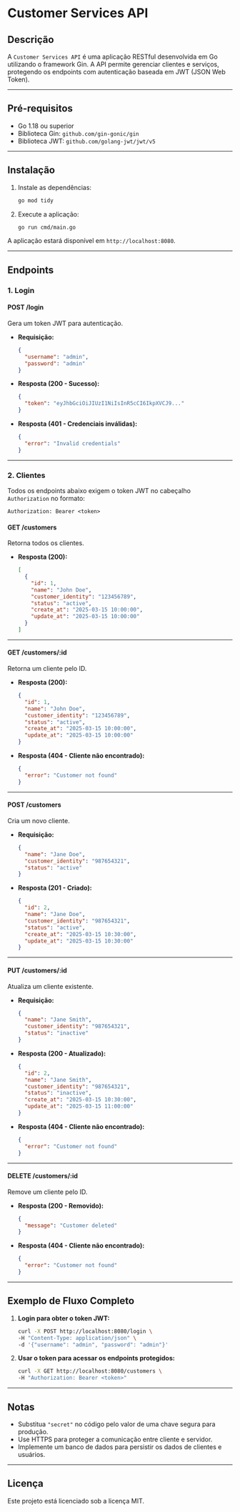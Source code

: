 # Customer Services API

## **Descrição**
A `Customer Services API` é uma aplicação RESTful desenvolvida em Go utilizando o framework Gin. A API permite gerenciar clientes e serviços, protegendo os endpoints com autenticação baseada em JWT (JSON Web Token).

---

## **Pré-requisitos**
- Go 1.18 ou superior
- Biblioteca Gin: `github.com/gin-gonic/gin`
- Biblioteca JWT: `github.com/golang-jwt/jwt/v5`

---

## **Instalação**
1. Instale as dependências:
   ```bash
   go mod tidy
   ```

2. Execute a aplicação:
   ```bash
   go run cmd/main.go
   ```

A aplicação estará disponível em `http://localhost:8080`.

---

## **Endpoints**

### **1. Login**
#### **POST /login**
Gera um token JWT para autenticação.

- **Requisição:**
  ```json
  {
    "username": "admin",
    "password": "admin"
  }
  ```

- **Resposta (200 - Sucesso):**
  ```json
  {
    "token": "eyJhbGciOiJIUzI1NiIsInR5cCI6IkpXVCJ9..."
  }
  ```

- **Resposta (401 - Credenciais inválidas):**
  ```json
  {
    "error": "Invalid credentials"
  }
  ```

---

### **2. Clientes**
Todos os endpoints abaixo exigem o token JWT no cabeçalho `Authorization` no formato:

```
Authorization: Bearer <token>
```

#### **GET /customers**
Retorna todos os clientes.

- **Resposta (200):**
  ```json
  [
    {
      "id": 1,
      "name": "John Doe",
      "customer_identity": "123456789",
      "status": "active",
      "create_at": "2025-03-15 10:00:00",
      "update_at": "2025-03-15 10:00:00"
    }
  ]
  ```

---

#### **GET /customers/:id**
Retorna um cliente pelo ID.

- **Resposta (200):**
  ```json
  {
    "id": 1,
    "name": "John Doe",
    "customer_identity": "123456789",
    "status": "active",
    "create_at": "2025-03-15 10:00:00",
    "update_at": "2025-03-15 10:00:00"
  }
  ```

- **Resposta (404 - Cliente não encontrado):**
  ```json
  {
    "error": "Customer not found"
  }
  ```

---

#### **POST /customers**
Cria um novo cliente.

- **Requisição:**
  ```json
  {
    "name": "Jane Doe",
    "customer_identity": "987654321",
    "status": "active"
  }
  ```

- **Resposta (201 - Criado):**
  ```json
  {
    "id": 2,
    "name": "Jane Doe",
    "customer_identity": "987654321",
    "status": "active",
    "create_at": "2025-03-15 10:30:00",
    "update_at": "2025-03-15 10:30:00"
  }
  ```

---

#### **PUT /customers/:id**
Atualiza um cliente existente.

- **Requisição:**
  ```json
  {
    "name": "Jane Smith",
    "customer_identity": "987654321",
    "status": "inactive"
  }
  ```

- **Resposta (200 - Atualizado):**
  ```json
  {
    "id": 2,
    "name": "Jane Smith",
    "customer_identity": "987654321",
    "status": "inactive",
    "create_at": "2025-03-15 10:30:00",
    "update_at": "2025-03-15 11:00:00"
  }
  ```

- **Resposta (404 - Cliente não encontrado):**
  ```json
  {
    "error": "Customer not found"
  }
  ```

---

#### **DELETE /customers/:id**
Remove um cliente pelo ID.

- **Resposta (200 - Removido):**
  ```json
  {
    "message": "Customer deleted"
  }
  ```

- **Resposta (404 - Cliente não encontrado):**
  ```json
  {
    "error": "Customer not found"
  }
  ```

---

## **Exemplo de Fluxo Completo**

1. **Login para obter o token JWT:**
   ```bash
   curl -X POST http://localhost:8080/login \
   -H "Content-Type: application/json" \
   -d '{"username": "admin", "password": "admin"}'
   ```

2. **Usar o token para acessar os endpoints protegidos:**
   ```bash
   curl -X GET http://localhost:8080/customers \
   -H "Authorization: Bearer <token>"
   ```

---

## **Notas**
- Substitua `"secret"` no código pelo valor de uma chave segura para produção.
- Use HTTPS para proteger a comunicação entre cliente e servidor.
- Implemente um banco de dados para persistir os dados de clientes e usuários.

---

## **Licença**
Este projeto está licenciado sob a licença MIT.
```
